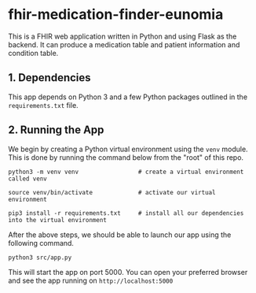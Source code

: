 # fhir-medication-finder-eunomia

This is a FHIR web application written in Python and using Flask as the backend. It can produce a medication table and patient information and condition table.

## 1. Dependencies
This app depends on Python 3 and a few Python packages outlined in the `requirements.txt` file. 

## 2. Running the App

We begin by creating a Python virtual environment using the `venv` module. This is done by running the command below from the "root" of this repo. 

```
python3 -m venv venv                 # create a virtual environment called venv

source venv/bin/activate             # activate our virtual environment

pip3 install -r requirements.txt     # install all our dependencies into the virtual environment
```


After the above steps, we should be able to launch our app using the following command.

```
python3 src/app.py
```

This will start the app on port 5000. You can open your preferred browser and see the app running on `http://localhost:5000`


